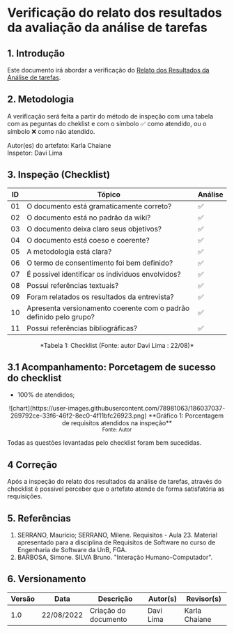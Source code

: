 # Verificação do relato dos resultados da avaliação da análise de tarefas

## 1. Introdução
Este documento irá abordar a verificação do [Relato dos Resultados da Análise de tarefas](../design_avaliacao_desenvolvimento\nivel_1\Planejamento_relato_resultados_avaliacao_analise_tarefas.md).


## 2. Metodologia
A verificação será feita a partir do método de inspeção com uma tabela com as peguntas do cheklist e com o símbolo ✅ como atendido, ou o símbolo ❌ como não atendido. <br>

Autor(es) do artefato: Karla Chaiane <br>
Inspetor: Davi Lima
## 3. Inspeção (Checklist)

| ID  | Tópico                                                                     | Análise |
| --- | -------------------------------------------------------------------------- | ------- |
| 01  | O documento está gramaticamente correto?                                   | ✅      |
| 02  | O documento está no padrão da wiki?                                        | ✅      |
| 03  | O documento deixa claro seus objetivos?                                    | ✅      |
| 04  | O documento está coeso e coerente?                                         | ✅      |
| 05  | A metodologia está clara?                                                  | ✅      |
| 06  | O termo de consentimento foi bem definido?                                 | ✅      |
| 07  | É possivel identificar os individuos envolvidos?                           | ✅      |
| 08  | Possui referências textuais?                                               | ✅      |
| 09  | Foram relatados os resultados da entrevista?                               | ✅      |
| 10  | Apresenta versionamento coerente com o padrão definido pelo grupo?         | ✅      |
| 11  | Possui referências bibliográficas?                                         | ✅      |

<center> *Tabela 1: Checklist (Fonte: autor Davi Lima : 22/08)* </center>

## 3.1 Acompanhamento: Porcetagem de sucesso do checklist

- 100% de atendidos;

<center>![chart](https://user-images.githubusercontent.com/78981063/186037037-269792ce-33f6-46f2-8ec0-4f11bfc26923.png)  
**Gráfico 1: Porcentagem de requisitos atendidos na inspeção** <br>
<small>Fonte: Autor</small></center>

Todas as questões levantadas pelo checklist foram bem sucedidas.

## 4 Correção
Após a inspeção do relato dos resultados da análise de tarefas, através do checklist é possivel perceber que o artefato atende de forma satisfatória as requisições.

## 5. Referências

1. SERRANO, Maurício; SERRANO, Milene. Requisitos - Aula 23. Material apresentado para a disciplina de Requisitos de Software no curso de Engenharia de Software da UnB, FGA.
2. BARBOSA, Simone. SILVA Bruno. "Interação Humano-Computador".

## 6. Versionamento
|Versão	| Data	| Descrição |	Autor(s)	| Revisor(s)|
|--------|----|-----------|-------|---------|
| 1.0 |	22/08/2022	| Criação do documento | Davi Lima | Karla Chaiane |